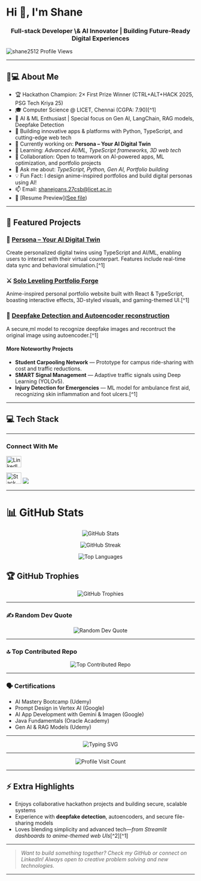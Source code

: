 
# Hi 👋, I'm Shane

<h3 align="center">Full-stack Developer \& AI Innovator | Building Future-Ready Digital Experiences</h3>

<p align="left">
  <img src="https://komarev.com/ghpvc/?username=shane2512&label=Profile%20views&color=0e75b6&style=flat" alt="shane2512 Profile Views" />
</p>

***

## 👨💻 About Me

- 🏆 Hackathon Champion: 2× First Prize Winner (CTRL+ALT+HACK 2025, PSG Tech Kriya 25)
- 🎓 Computer Science @ LICET, Chennai (CGPA: 7.90)[^1]
- 🤖 AI \& ML Enthusiast | Special focus on Gen AI, LangChain, RAG models, Deepfake Detection
- 💪 Building innovative apps \& platforms with Python, TypeScript, and cutting-edge web tech
- 🔧 Currently working on: **Persona – Your AI Digital Twin**
- 🌱 Learning: *Advanced AI/ML, TypeScript frameworks, 3D web tech*
- 👯 Collaboration: Open to teamwork on AI-powered apps, ML optimization, and portfolio projects
- 💬 Ask me about: *TypeScript, Python, Gen AI, Portfolio building*
- 💡 Fun Fact: I design anime-inspired portfolios and build digital personas using AI!
- 📫 Email: shanejoans.27csb@licet.ac.in
- 📄 [Resume Preview]([See file](https://drive.google.com/file/d/1EWi2Q2ffarRCuEF77_HHAEIaHTtOinYb/view?usp=sharing))

***

## 🚀 Featured Projects

### 🤖 [Persona – Your AI Digital Twin](https://github.com/shane2512/Persona-Your_AI_Digital_Twin)

Create personalized digital twins using TypeScript and AI/ML, enabling users to interact with their virtual counterpart. Features include real-time data sync and behavioral simulation.[^1]

### ⚔️ [Solo Leveling Portfolio Forge](https://github.com/shane2512/solo-leveling-portfolio-forge)

Anime-inspired personal portfolio website built with React \& TypeScript, boasting interactive effects, 3D-styled visuals, and gaming-themed UI.[^1]

### 📁 [Deepfake Detection and Autoencoder reconstruction](https://github.com/shane2512/Deepfake)

A secure,ml model to recognize deepfake images and recontruct the original image using autoencoder.[^1]

#### More Noteworthy Projects

- **Student Carpooling Network** — Prototype for campus ride-sharing with cost and traffic reductions.
- **SMART Signal Management** — Adaptive traffic signals using Deep Learning (YOLOv5).
- **Injury Detection for Emergencies** — ML model for ambulance first aid, recognizing skin inflammation and foot ulcers.[^1]

***

## 💻 Tech Stack


***

<h3 align="left">Connect With Me</h3>

<p align="left">
  <a href="https://linkedin.com/in/sj1225" target="blank"><img src="https://raw.githubusercontent.com/rahuldkjain/github-profile-readme-generator/master/src/images/icons/Social/linked-in-alt.svg" alt="LinkedIn" height="30" width="40" /></a>
 
  <a href="https://stackoverflow.com/users/shane2512" target="blank"><img src="https://raw.githubusercontent.com/rahuldkjain/github-profile-readme-generator/master/src/images/icons/Social/stack-overflow.svg" alt="Stack Overflow" height="30" width="40"></a>
  <a href="https://github.com/shane2512" target="blank"><img src="https://img.shields.io/badge/GitHub-shane2512-black?style=for-the-badge&logo=github"></a>
</p>

***

# 📊 GitHub Stats

<p align="center">
  <img src="https://github-readme-stats.vercel.app/api?username=shane2512&theme=tokyonight&hide_border=false&include_all_commits=true&count_private=true" alt="GitHub Stats" />
</p>
<p align="center">
  <img src="https://github-readme-streak-stats.herokuapp.com/?user=shane2512&theme=tokyonight&hide_border=false" alt="GitHub Streak" />
</p>
<p align="center">
  <img src="https://github-readme-stats.vercel.app/api/top-langs/?username=shane2512&theme=tokyonight&hide_border=false&include_all_commits=true&count_private=true&layout=compact" alt="Top Languages" />
</p>

## 🏆 GitHub Trophies

<p align="center">
  <img src="https://github-profile-trophy.vercel.app/?username=shane2512&theme=tokyonight&no-frame=false&no-bg=false&margin-w=4" alt="GitHub Trophies" />
</p>

***

### ✍️ Random Dev Quote

<p align="center">
  <img src="https://quotes-github-readme.vercel.app/api?type=horizontal&theme=tokyonight" alt="Random Dev Quote" />
</p>

***

### 🔝 Top Contributed Repo

<p align="center">
  <img src="https://github-contributor-stats.vercel.app/api?username=shane2512&limit=5&theme=tokyonight&combine_all_yearly_contributions=true" alt="Top Contributed Repo" />
</p>

***

### 🗣️ Certifications

- AI Mastery Bootcamp (Udemy)
- Prompt Design in Vertex AI (Google)
- AI App Development with Gemini \& Imagen (Google)
- Java Fundamentals (Oracle Academy)
- Gen AI \& RAG Models (Udemy)

***

<!-- Animated typing effect -->

<p align="center">
  <img src="https://readme-typing-svg.herokuapp.com?font=Fira+Code&pause=1000&color=58A6FF&center=true&vCenter=true&width=435&lines=Full+Stack+Developer;AI+Enthusiast;TypeScript+Expert;Python+Developer;Always+Learning+New+Technologies" alt="Typing SVG" />
</p>

***

<p align="center">
  <img src="https://visitcount.itsvg.in/api?id=shane2512&icon=2&color=6" alt="Profile Visit Count" />
</p>

***

## ⚡ Extra Highlights

- Enjoys collaborative hackathon projects and building secure, scalable systems
- Experience with **deepfake detection**, autoencoders, and secure file-sharing models
- Loves blending simplicity and advanced tech—*from Streamlit dashboards to anime-themed web UIs*[^2][^1]

***

> *Want to build something together? Check my GitHub or connect on LinkedIn! Always open to creative problem solving and new technologies.*

***



[^23]: https://xnf.eup.mybluehost.me/taskop-modules/

